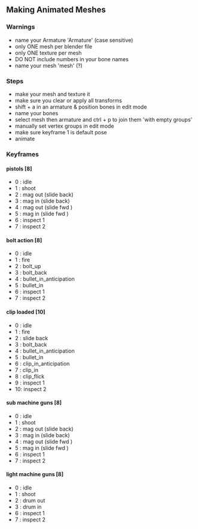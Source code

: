 ## Making Animated Meshes

### Warnings
- name your Armature 'Armature' (case sensitive)
- only ONE mesh per blender file
- only ONE texture per mesh
- DO NOT include numbers in your bone names
- name your mesh 'mesh' (?)

### Steps
- make your mesh and texture it
- make sure you clear or apply all transforms
- shift + a in an armature & position bones in edit mode
- name your bones
- select mesh then armature and ctrl + p to join them 'with empty groups'
- manually set vertex groups in edit mode
- make sure keyframe 1 is default pose
- animate

### Keyframes

#### pistols [8]
- 0 : idle
- 1 : shoot
- 2 : mag out (slide back)
- 3 : mag in  (slide back)
- 4 : mag out (slide fwd )
- 5 : mag in  (slide fwd )
- 6 : inspect 1
- 7 : inspect 2

#### bolt action [8]
- 0 : idle
- 1 : fire
- 2 : bolt_up
- 3 : bolt_back
- 4 : bullet_in_anticipation
- 5 : bullet_in
- 6 : inspect 1
- 7 : inspect 2

#### clip loaded [10]
- 0 : idle
- 1 : fire
- 2 : slide back
- 3 : bolt_back
- 4 : bullet_in_anticipation
- 5 : bullet_in
- 6 : clip_in_anticipation
- 7 : clip_in
- 8 : clip_flick
- 9 : inspect 1
- 10: inspect 2

#### sub machine guns [8]
- 0 : idle
- 1 : shoot
- 2 : mag out (slide back)
- 3 : mag in  (slide back)
- 4 : mag out (slide fwd )
- 5 : mag in  (slide fwd )
- 6 : inspect 1
- 7 : inspect 2

#### light machine guns [8]
- 0 : idle
- 1 : shoot
- 2 : drum out
- 3 : drum in
- 6 : inspect 1
- 7 : inspect 2